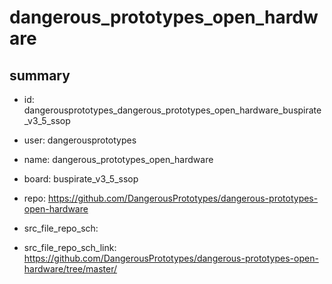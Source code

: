 # dangerous_prototypes_open_hardware
 
## summary 
* id: dangerousprototypes_dangerous_prototypes_open_hardware_buspirate_v3_5_ssop
* user: dangerousprototypes
* name: dangerous_prototypes_open_hardware
* board: buspirate_v3_5_ssop
* repo: https://github.com/DangerousPrototypes/dangerous-prototypes-open-hardware



* src_file_repo_sch: 
* src_file_repo_sch_link: https://github.com/DangerousPrototypes/dangerous-prototypes-open-hardware/tree/master/






